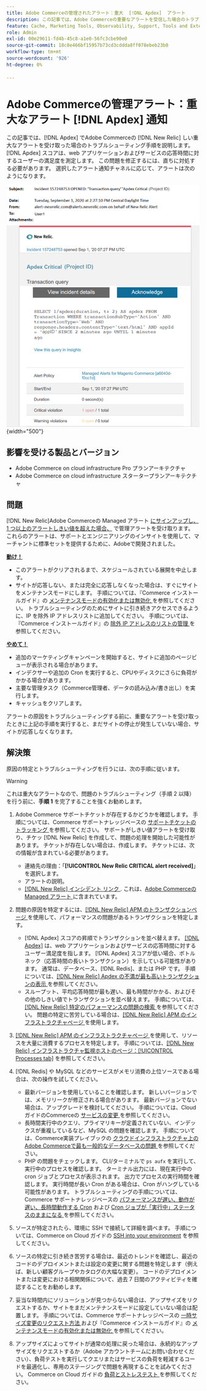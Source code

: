 ```yaml
---
title: Adobe Commerceの管理されたアラート：重大  [!DNL Apdex]  アラート
description: この記事では、Adobe Commerceの重要なアラートを受信した場合のトラブルシューティ  [!DNL Apdex]  グ手順を示します。アラートを受信した場合、web アプリケーションおよびサービスの応答時間に対するユーザーの満足度をスコアで測定します  [!DNL New Relic]. The [!DNL Apdex]  この問題を修正するには、直ちに対処する必要があります。
feature: Cache, Marketing Tools, Observability, Support, Tools and External Services
role: Admin
exl-id: 00e29611-fd4b-45c8-a1e0-56fc3cbe90e0
source-git-commit: 18c8e466bf15957b73cd3cddda8ff078ebeb23b0
workflow-type: tm+mt
source-wordcount: '926'
ht-degree: 0%

---
```


# Adobe Commerceの管理アラート：重大なアラート [!DNL Apdex] 通知

この記事では、[!DNL Apdex] でAdobe Commerceの [!DNL New Relic] しい重大なアラートを受け取った場合のトラブルシューティング手順を説明します。 [!DNL Apdex] スコアは、web アプリケーションおよびサービスの応答時間に対するユーザーの満足度を測定します。 この問題を修正するには、直ちに対処する必要があります。 選択したアラート通知チャネルに応じて、アラートは次のようになります。

![apdex 重大アラート ](../../assets/managed-alerts/apdex-critical-magento-managed.png){width="500"}

## 影響を受ける製品とバージョン

* Adobe Commerce on cloud infrastructure Pro プランアーキテクチャ
* Adobe Commerce on cloud infrastructure スタータープランアーキテクチャ

## 問題

[!DNL New Relic]Adobe Commerceの Managed アラート [ にサインアップし、1 つ以上のアラートしきい値を超えた場合、](managed-alerts-for-magento-commerce.md) で管理アラートを受け取ります。 これらのアラートは、サポートとエンジニアリングのインサイトを使用して、マーチャントに標準セットを提供するために、Adobeで開発されました。

<u> **動け！**</u>

* このアラートがクリアされるまで、スケジュールされている展開を中止します。
* サイトが応答しない、または完全に応答しなくなった場合は、すぐにサイトをメンテナンスモードにします。 手順については、『Commerce インストールガイド』の [ メンテナンスモードの有効化または無効化 ](https://experienceleague.adobe.com/ja/docs/commerce-operations/installation-guide/tutorials/maintenance-mode) を参照してください。 トラブルシューティングのためにサイトに引き続きアクセスできるように、IP を除外 IP アドレスリストに追加してください。 手順については、『Commerce インストールガイド』の [ 除外 IP アドレスのリストの管理 ](https://experienceleague.adobe.com/ja/docs/commerce-operations/installation-guide/tutorials/maintenance-mode#maintain-the-list-of-exempt-ip-addresses) を参照してください。

<u>**やめて！**</u>

* 追加のマーケティングキャンペーンを開始すると、サイトに追加のページビューが表示される場合があります。
* インデクサーや追加の Cron を実行すると、CPUやディスクにさらに負荷がかかる場合があります。
* 主要な管理タスク（Commerce管理者、データの読み込み/書き出し）を実行します。
* キャッシュをクリアします。

アラートの原因をトラブルシューティングする前に、重要なアラートを受け取ったときに上記の手順を実行すると、まだサイトの停止が発生していない場合、サイトが応答しなくなります。

## 解決策

原因の特定とトラブルシューティングを行うには、次の手順に従います。

>[!WARNING]
>
>これは重大なアラートなので、問題のトラブルシューティング（手順 2 以降）を行う前に、**手順 1** を完了することを強くお勧めします。

1. Adobe Commerce サポートチケットが存在するかどうかを確認します。 手順については、Commerce サポートナレッジベースの [ サポートチケットのトラッキング ](https://experienceleague.adobe.com/ja/docs/commerce-knowledge-base/kb/help-center-guide/magento-help-center-user-guide#track-support-case) を参照してください。 サポートがしきい値アラートを受け取り、チケッ [!DNL New Relic] を作成して、問題の処理を開始した可能性があります。 チケットが存在しない場合は、作成します。 チケットには、次の情報が含まれている必要があります。
   * 連絡先の理由：「**[!UICONTROL New Relic CRITICAL alert received]**」を選択します。
   * アラートの説明。
   * [[!DNL New Relic]  インシデント リンク ](https://docs.newrelic.com/docs/alerts-applied-intelligence/new-relic-alerts/alert-incidents/view-violation-event-details-incidents). これは、[Adobe Commerceの Managed アラート ](managed-alerts-for-magento-commerce.md) に含まれています。
1. 問題の原因を特定するには、[[!DNL New Relic] APM のトランザクションページ ](https://docs.newrelic.com/docs/apm/applications-menu/monitoring/transactions-page-find-specific-performance-problems) を使用して、パフォーマンスの問題があるトランザクションを特定します。
   * [!DNL Apdex] スコアの昇順でトランザクションを並べ替えます。 [[!DNL Apdex]](https://docs.newrelic.com/docs/apm/new-relic-apm/apdex/apdex-measure-user-satisfaction) は、web アプリケーションおよびサービスの応答時間に対するユーザー満足度を指します。 [!DNL Apdex] スコアが低い場合、ボトルネック（応答時間の長いトランザクション）を示している可能性があります。 通常は、データベース、[!DNL Redis]、または PHP です。 手順については、[[!DNL New Relic] Apdex の不満が最も高いトランザクションの表示 ](https://docs.newrelic.com/docs/apm/new-relic-apm/apdex/apdex-measure-user-satisfaction/#dissatisfaction) を参照してください。
   * スループット、平均応答時間が最も遅い、最も時間がかかる、およびその他のしきい値でトランザクションを並べ替えます。 手順については、[[!DNL New Relic]  特定のパフォーマンスの問題の検索 ](https://docs.newrelic.com/docs/apm/applications-menu/monitoring/transactions-page-find-specific-performance-problems) を参照してください。 問題の特定に苦労している場合は、[[!DNL New Relic] APM のインフラストラクチャページ ](https://docs.newrelic.com/docs/infrastructure/infrastructure-ui-pages/infra-hosts-ui-page/) を使用します。
1. [[!DNL New Relic] APM のインフラストラクチャページ ](https://docs.newrelic.com/docs/infrastructure/infrastructure-ui-pages/infra-hosts-ui-page/) を使用して、リソースを大量に消費するプロセスを特定します。 手順については、[[!DNL New Relic]  インフラストラクチャ監視ホストのページ：[!UICONTROL Processes tab]](https://docs.newrelic.com/docs/infrastructure/infrastructure-ui-pages/infra-hosts-ui-page/#processes) を参照してください。
1. [!DNL Redis] や MySQL などのサービスがメモリ消費の上位ソースである場合は、次の操作を試してください。
   * 最新バージョンを使用していることを確認します。 新しいバージョンでは、メモリリークが修正される場合があります。 最新バージョンでない場合は、アップグレードを検討してください。 手順については、Cloud ガイドのCommerceの [ サービスの変更 ](https://experienceleague.adobe.com/docs/commerce-cloud-service/user-guide/configure/service/services-yaml.html?lang=ja) を参照してください。
   * 長時間実行中のクエリ、プライマリキーが定義されていない、インデックスが重複しているなど、MySQL の問題を確認します。 手順については、Commerce実装プレイブックの [ クラウドインフラストラクチャ上のAdobe Commerceで最も一般的なデータベースの問題 ](https://experienceleague.adobe.com/docs/commerce-operations/implementation-playbook/best-practices/maintenance/resolve-database-performance-issues.html?lang=ja) を参照してください。
   * PHP の問題をチェックします。 CLI/ターミナルで `ps aufx` を実行して、実行中のプロセスを確認します。 ターミナル出力には、現在実行中の cron ジョブとプロセスが表示されます。 出力でプロセスの実行時間を確認します。 実行時間が長い Cron がある場合は、Cron がハングしている可能性があります。 トラブルシューティングの手順については、Commerce サポートナレッジベースの [ パフォーマンスが遅い、動作が遅い、長時間動作する Cron](https://experienceleague.adobe.com/ja/docs/commerce-knowledge-base/kb/troubleshooting/miscellaneous/slow-performance-slow-and-long-running-crons) および [Cron ジョブが「実行中」ステータスのままになる ](https://experienceleague.adobe.com/ja/docs/commerce-knowledge-base/kb/troubleshooting/miscellaneous/cron-job-is-stuck-in-running-status) を参照してください。

1. ソースが特定されたら、環境に SSH で接続して詳細を調べます。 手順については、Commerce on Cloud ガイドの [SSH into your environment](https://experienceleague.adobe.com/ja/docs/commerce-cloud-service/user-guide/develop/secure-connections#ssh) を参照してください。
1. ソースの特定に引き続き苦労する場合は、最近のトレンドを確認し、最近のコードのデプロイメントまたは設定の変更に関する問題を特定します（例えば、新しい顧客グループやカタログの大幅な変更）。 コードのデプロイメントまたは変更における相関関係について、過去 7 日間のアクティビティを確認することをお勧めします。
1. 妥当な時間内にソリューションが見つからない場合は、アップサイズをリクエストするか、サイトをまだメンテナンスモードに設定していない場合は配置します。 手順については、Commerce サポートナレッジベースの [ 一時サイズ変更のリクエスト方法 ](https://experienceleague.adobe.com/ja/docs/commerce-knowledge-base/kb/how-to/how-to-request-temporary-magento-upsize) および『Commerce インストールガイド』の [ メンテナンスモードの有効化または無効化 ](https://experienceleague.adobe.com/ja/docs/commerce-operations/installation-guide/tutorials/maintenance-mode) を参照してください。
1. アップサイズによってサイトが通常の処理に戻った場合は、永続的なアップサイズをリクエストするか（Adobe アカウントチームにお問い合わせください）、負荷テストを実行してクエリまたはサービスの負荷を軽減するコードを最適化し、専用のステージングで問題を再現することを試みてください。 Commerce on Cloud ガイドの [ 負荷とストレステスト ](https://experienceleague.adobe.com/ja/docs/commerce-cloud-service/user-guide/develop/test/staging-and-production#load-and-stress-testing) を参照してください。
